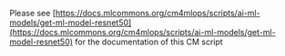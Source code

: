 Please see [https://docs.mlcommons.org/cm4mlops/scripts/ai-ml-models/get-ml-model-resnet50](https://docs.mlcommons.org/cm4mlops/scripts/ai-ml-models/get-ml-model-resnet50) for the documentation of this CM script
